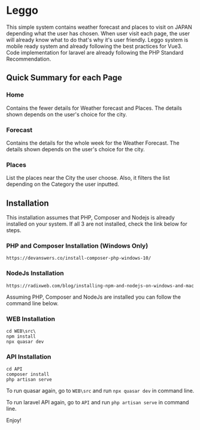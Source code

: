 # Leggo

This simple system contains weather forecast and places to visit on JAPAN depending what the user has chosen. When user visit each page, the user will already know what to do that's why it's user friendly. Leggo system is mobile ready system and already following the best practices for Vue3. Code implementation for laravel are already following the PHP Standard Recommendation. 

## Quick Summary for each Page

### Home 
Contains the fewer details for Weather forecast and Places. The details shown depends on the user's choice for the city. 

### Forecast 
Contains the details for the whole week for the Weather Forecast. The details shown depends on the user's choice for the city.

### Places 
List the places near the City the user choose. Also, it filters the list depending on the Category the user inputted. 

## Installation 

This installation assumes that PHP, Composer and Nodejs is already installed on your system. If all 3 are not installed, check the link below for steps. 

### PHP and Composer Installation (Windows Only)
```
https://devanswers.co/install-composer-php-windows-10/
```

### NodeJs Installation
```
https://radixweb.com/blog/installing-npm-and-nodejs-on-windows-and-mac
```
Assuming PHP, Composer and NodeJs are installed you can follow the command line below. 

### WEB  Installation 
```
cd WEB\src\
npm install 
npx quasar dev
```

### API Installation 
```
cd API
composer install
php artisan serve
```

To run quasar again, go to `WEB\src` and run `npx quasar dev` in command line. 

To run laravel API again, go to `API` and run `php artisan serve` in command line. 

Enjoy! 



